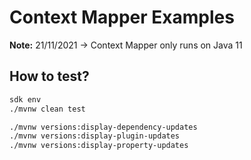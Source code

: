 # Context Mapper Examples

**Note:** 21/11/2021 -> Context Mapper only runs on Java 11

## How to test?

```bash
sdk env
./mvnw clean test

./mvnw versions:display-dependency-updates
./mvnw versions:display-plugin-updates
./mvnw versions:display-property-updates
```
